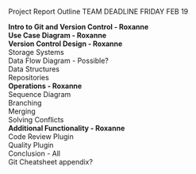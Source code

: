 Project Report Outline TEAM DEADLINE FRIDAY FEB 19

**Intro to Git and Version Control - Roxanne**    
**Use Case Diagram - Roxanne**  
**Version Control Design - Roxanne**  
Storage Systems  
Data Flow Diagram - Possible?  
Data Structures  
Repositories  
**Operations - Roxanne**  
Sequence Diagram  
Branching  
Merging  
Solving Conflicts  
**Additional Functionality - Roxanne**  
Code Review Plugin  
Quality Plugin  
Conclusion - All   
Git Cheatsheet appendix?  

